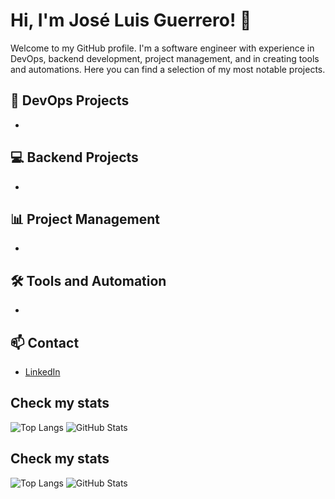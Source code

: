 # Hi, I'm José Luis Guerrero! 👋

Welcome to my GitHub profile. I'm a software engineer with experience in DevOps, backend development, project management, and in creating tools and automations. Here you can find a selection of my most notable projects.

## 🔧 DevOps Projects
- 

## 💻 Backend Projects
- 

## 📊 Project Management
- 

## 🛠️ Tools and Automation
- 

## 📫 Contact
- [LinkedIn](https://www.linkedin.com/in/guerrerojl777/)

## Check my stats

![Top Langs](https://github-readme-stats-2cxiez21p-jose-luis-guerreros-projects.vercel.app/api/top-langs/?username=guerrerojl777&layout=compact&theme=tokyonight&langs_count=100&count_private=true)
![GitHub Stats](https://github-readme-stats-2cxiez21p-jose-luis-guerreros-projects.vercel.app/api?username=guerrerojl777&show_icons=true&theme=tokyonight&count_private=true)


## Check my stats

![Top Langs](https://github-readme-stats-eagfcvjyi-jose-luis-guerreros-projects.vercel.app/api/top-langs/?username=guerrerojl777&layout=compact&theme=chartreuse-dark&count_private=true&size_weight=0.5&count_weight=0.5&langs_count=20&hide_border=true&card_width=420&custom_title=Jos%C3%A9%20Luis%20Guerrero%20-%20Most%20Used%20Languages)
![GitHub Stats](https://github-readme-stats-eagfcvjyi-jose-luis-guerreros-projects.vercel.app/api?username=guerrerojl777&show_icons=true&theme=chartreuse-dark&count_private=true&include_all_commits=true&hide_border=true&custom_title=Jos%C3%A9%20Luis%20Guerrero%20-%20(All%20Years)&show_owner=true&line_height=21)
